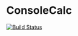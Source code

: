 # ConsoleCalc
[![Build Status](https://travis-ci.org/syanches/ConsoleCalc.svg?branch=master)](https://travis-ci.org/syanches/ConsoleCalc)

